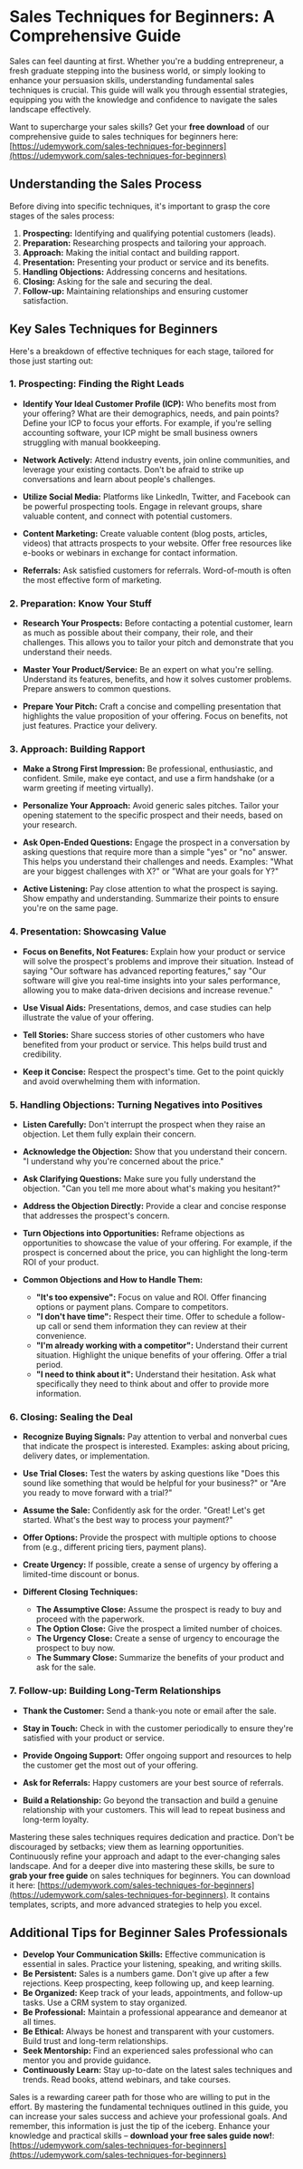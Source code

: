# Sales Techniques for Beginners: A Comprehensive Guide

Sales can feel daunting at first. Whether you're a budding entrepreneur, a fresh graduate stepping into the business world, or simply looking to enhance your persuasion skills, understanding fundamental sales techniques is crucial. This guide will walk you through essential strategies, equipping you with the knowledge and confidence to navigate the sales landscape effectively.

Want to supercharge your sales skills? Get your **free download** of our comprehensive guide to sales techniques for beginners here: [https://udemywork.com/sales-techniques-for-beginners](https://udemywork.com/sales-techniques-for-beginners)

## Understanding the Sales Process

Before diving into specific techniques, it's important to grasp the core stages of the sales process:

1.  **Prospecting:** Identifying and qualifying potential customers (leads).
2.  **Preparation:** Researching prospects and tailoring your approach.
3.  **Approach:** Making the initial contact and building rapport.
4.  **Presentation:** Presenting your product or service and its benefits.
5.  **Handling Objections:** Addressing concerns and hesitations.
6.  **Closing:** Asking for the sale and securing the deal.
7.  **Follow-up:** Maintaining relationships and ensuring customer satisfaction.

## Key Sales Techniques for Beginners

Here's a breakdown of effective techniques for each stage, tailored for those just starting out:

### 1. Prospecting: Finding the Right Leads

*   **Identify Your Ideal Customer Profile (ICP):**  Who benefits most from your offering?  What are their demographics, needs, and pain points? Define your ICP to focus your efforts. For example, if you're selling accounting software, your ICP might be small business owners struggling with manual bookkeeping.

*   **Network Actively:** Attend industry events, join online communities, and leverage your existing contacts.  Don't be afraid to strike up conversations and learn about people's challenges.

*   **Utilize Social Media:**  Platforms like LinkedIn, Twitter, and Facebook can be powerful prospecting tools. Engage in relevant groups, share valuable content, and connect with potential customers.

*   **Content Marketing:** Create valuable content (blog posts, articles, videos) that attracts prospects to your website.  Offer free resources like e-books or webinars in exchange for contact information.

*   **Referrals:**  Ask satisfied customers for referrals. Word-of-mouth is often the most effective form of marketing.

### 2. Preparation: Know Your Stuff

*   **Research Your Prospects:** Before contacting a potential customer, learn as much as possible about their company, their role, and their challenges.  This allows you to tailor your pitch and demonstrate that you understand their needs.

*   **Master Your Product/Service:**  Be an expert on what you're selling. Understand its features, benefits, and how it solves customer problems. Prepare answers to common questions.

*   **Prepare Your Pitch:**  Craft a concise and compelling presentation that highlights the value proposition of your offering.  Focus on benefits, not just features.  Practice your delivery.

### 3. Approach: Building Rapport

*   **Make a Strong First Impression:**  Be professional, enthusiastic, and confident.  Smile, make eye contact, and use a firm handshake (or a warm greeting if meeting virtually).

*   **Personalize Your Approach:**  Avoid generic sales pitches.  Tailor your opening statement to the specific prospect and their needs, based on your research.

*   **Ask Open-Ended Questions:**  Engage the prospect in a conversation by asking questions that require more than a simple "yes" or "no" answer.  This helps you understand their challenges and needs. Examples: "What are your biggest challenges with X?" or "What are your goals for Y?"

*   **Active Listening:**  Pay close attention to what the prospect is saying.  Show empathy and understanding.  Summarize their points to ensure you're on the same page.

### 4. Presentation: Showcasing Value

*   **Focus on Benefits, Not Features:**  Explain how your product or service will solve the prospect's problems and improve their situation.  Instead of saying "Our software has advanced reporting features," say "Our software will give you real-time insights into your sales performance, allowing you to make data-driven decisions and increase revenue."

*   **Use Visual Aids:**  Presentations, demos, and case studies can help illustrate the value of your offering.

*   **Tell Stories:**  Share success stories of other customers who have benefited from your product or service.  This helps build trust and credibility.

*   **Keep it Concise:**  Respect the prospect's time.  Get to the point quickly and avoid overwhelming them with information.

### 5. Handling Objections: Turning Negatives into Positives

*   **Listen Carefully:**  Don't interrupt the prospect when they raise an objection.  Let them fully explain their concern.

*   **Acknowledge the Objection:**  Show that you understand their concern.  "I understand why you're concerned about the price."

*   **Ask Clarifying Questions:**  Make sure you fully understand the objection.  "Can you tell me more about what's making you hesitant?"

*   **Address the Objection Directly:**  Provide a clear and concise response that addresses the prospect's concern.

*   **Turn Objections into Opportunities:**  Reframe objections as opportunities to showcase the value of your offering.  For example, if the prospect is concerned about the price, you can highlight the long-term ROI of your product.

*   **Common Objections and How to Handle Them:**
    *   **"It's too expensive":** Focus on value and ROI. Offer financing options or payment plans. Compare to competitors.
    *   **"I don't have time":** Respect their time. Offer to schedule a follow-up call or send them information they can review at their convenience.
    *   **"I'm already working with a competitor":** Understand their current situation. Highlight the unique benefits of your offering. Offer a trial period.
    *   **"I need to think about it":** Understand their hesitation. Ask what specifically they need to think about and offer to provide more information.

### 6. Closing: Sealing the Deal

*   **Recognize Buying Signals:**  Pay attention to verbal and nonverbal cues that indicate the prospect is interested.  Examples: asking about pricing, delivery dates, or implementation.

*   **Use Trial Closes:**  Test the waters by asking questions like "Does this sound like something that would be helpful for your business?" or "Are you ready to move forward with a trial?"

*   **Assume the Sale:**  Confidently ask for the order.  "Great! Let's get started. What's the best way to process your payment?"

*   **Offer Options:**  Provide the prospect with multiple options to choose from (e.g., different pricing tiers, payment plans).

*   **Create Urgency:**  If possible, create a sense of urgency by offering a limited-time discount or bonus.

*   **Different Closing Techniques:**
    *   **The Assumptive Close:** Assume the prospect is ready to buy and proceed with the paperwork.
    *   **The Option Close:** Give the prospect a limited number of choices.
    *   **The Urgency Close:** Create a sense of urgency to encourage the prospect to buy now.
    *   **The Summary Close:** Summarize the benefits of your product and ask for the sale.

### 7. Follow-up: Building Long-Term Relationships

*   **Thank the Customer:**  Send a thank-you note or email after the sale.

*   **Stay in Touch:**  Check in with the customer periodically to ensure they're satisfied with your product or service.

*   **Provide Ongoing Support:**  Offer ongoing support and resources to help the customer get the most out of your offering.

*   **Ask for Referrals:**  Happy customers are your best source of referrals.

*   **Build a Relationship:**  Go beyond the transaction and build a genuine relationship with your customers.  This will lead to repeat business and long-term loyalty.

Mastering these sales techniques requires dedication and practice.  Don't be discouraged by setbacks; view them as learning opportunities.  Continuously refine your approach and adapt to the ever-changing sales landscape.  And for a deeper dive into mastering these skills, be sure to **grab your free guide** on sales techniques for beginners. You can download it here: [https://udemywork.com/sales-techniques-for-beginners](https://udemywork.com/sales-techniques-for-beginners).  It contains templates, scripts, and more advanced strategies to help you excel.

## Additional Tips for Beginner Sales Professionals

*   **Develop Your Communication Skills:**  Effective communication is essential in sales. Practice your listening, speaking, and writing skills.
*   **Be Persistent:**  Sales is a numbers game. Don't give up after a few rejections. Keep prospecting, keep following up, and keep learning.
*   **Be Organized:**  Keep track of your leads, appointments, and follow-up tasks. Use a CRM system to stay organized.
*   **Be Professional:**  Maintain a professional appearance and demeanor at all times.
*   **Be Ethical:**  Always be honest and transparent with your customers. Build trust and long-term relationships.
*   **Seek Mentorship:**  Find an experienced sales professional who can mentor you and provide guidance.
*   **Continuously Learn:**  Stay up-to-date on the latest sales techniques and trends. Read books, attend webinars, and take courses.

Sales is a rewarding career path for those who are willing to put in the effort. By mastering the fundamental techniques outlined in this guide, you can increase your sales success and achieve your professional goals. And remember, this information is just the tip of the iceberg. Enhance your knowledge and practical skills – **download your free sales guide now!**: [https://udemywork.com/sales-techniques-for-beginners](https://udemywork.com/sales-techniques-for-beginners)

